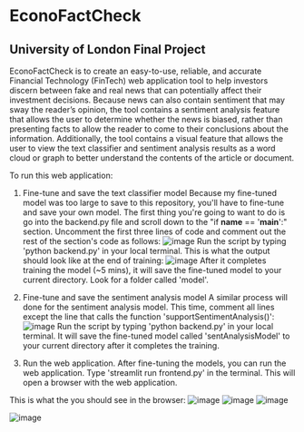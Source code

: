 # EconoFactCheck
## University of London Final Project

EconoFactCheck is to create an easy-to-use, reliable, and accurate Financial Technology (FinTech) web application tool to help investors discern between fake and real news that can potentially affect their investment decisions. Because news can also contain sentiment that may sway the reader’s opinion, the tool contains a sentiment analysis feature that allows the user to determine whether the news is biased, rather than presenting facts to allow the reader to come to their conclusions about the information. Additionally, the tool contains a visual feature that allows the user to view the text classifier and sentiment analysis results as a word cloud or graph to better understand the contents of the article or document. 

To run this web application:
1. Fine-tune and save the text classifier model
   Because my fine-tuned model was too large to save to this repository, you'll have to fine-tune and save your own model. The first thing you're going to want to do is go into the backend.py file and scroll down to the "if __name__ == '__main__':" section. Uncomment the first three lines of code and comment out the rest of the section's code as follows:
   ![image](https://github.com/AnikaGoel02/EconoFactCheck/assets/87030632/fb677645-dc85-4bf8-b182-3bc88a9f796c)
   Run the script by typing 'python backend.py' in your local terminal. This is what the output should look like at the end of training:
   ![image](https://github.com/AnikaGoel02/EconoFactCheck/assets/87030632/b36906dc-a135-4cd1-acc3-87f89283344c)
After it completes training the model (~5 mins), it will save the fine-tuned model to your current directory. Look for a folder called 'model'. 

2. Fine-tune and save the sentiment analysis model
   A similar process will done for the sentiment analysis model. This time, comment all lines except the line that calls the function 'supportSentimentAnalysis()':
   ![image](https://github.com/AnikaGoel02/EconoFactCheck/assets/87030632/beab5c60-8101-4ef6-b7b9-6e46f5257496)
   Run the script by typing 'python backend.py' in your local terminal. It will save the fine-tuned model called 'sentAnalysisModel' to your current directory after it completes the training. 

3. Run the web application.
   After fine-tuning the models, you can run the web application. Type 'streamlit run frontend.py' in the terminal. This will open a browser with the web application.

This is what the you should see in the browser:
![image](https://github.com/AnikaGoel02/EconoFactCheck/assets/87030632/840cf796-feb3-4fdb-a22d-ac104cf67e99)
![image](https://github.com/AnikaGoel02/EconoFactCheck/assets/87030632/f9d3cf52-ce37-4271-8491-51fc1be6e438)
![image](https://github.com/AnikaGoel02/EconoFactCheck/assets/87030632/849327dd-7d30-410f-b64f-ea235db6496a)

![image](https://github.com/AnikaGoel02/EconoFactCheck/assets/87030632/3ad0dc22-aa5a-4876-b503-283069fbaacf)
